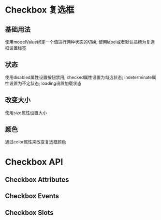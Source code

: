 <script setup>
import Basic from '../examples/checkbox/Basic.vue'
import Status from '../examples/checkbox/Status.vue'
import Color from '../examples/checkbox/Color.vue'
import Size from '../examples/checkbox/Size.vue'
import Attributes from '../examples/checkbox/Attributes.vue'
import Events from '../examples/checkbox/Events.vue'
import Slots from '../examples/checkbox/Slots.vue'

</script>

# Checkbox 复选框

## 基础用法
使用modelValue绑定一个值进行两种状态的切换; 使用label或者默认插槽为复选框设置标签
<Basic/>

## 状态
使用disabled属性设置按钮禁用; checked属性设置为勾选状态; indeterminate属性设置为不定状态; loading设置加载状态
<Status/>

## 改变大小
使用size属性设置大小
<Size/>

## 颜色
通过color属性来改变复选框颜色
<Color/>

# Checkbox API
## Checkbox Attributes
<Attributes/>

## Checkbox Events
<Events/>

## Checkbox Slots
<Slots/>

<style module>
</style>